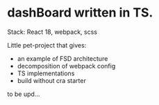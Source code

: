 # dashBoard written in TS. 


Stack: 
React 18, webpack, scss

Little pet-project that gives: 
- an example of FSD architecture
- decomposition of webpack config
- TS implementations
- build without cra starter

to be upd...



